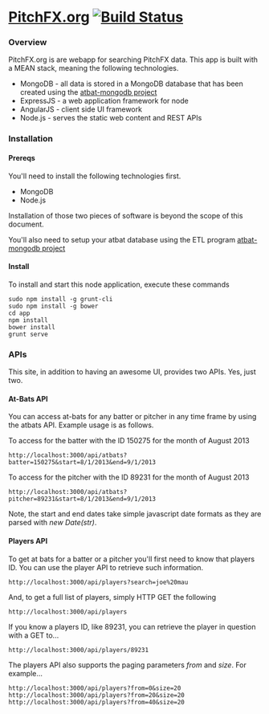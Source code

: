 # [PitchFX.org](http://pitchfx.org) [![Build Status](https://travis-ci.org/kruser/pitchfx-site.png?branch=master)](https://travis-ci.org/kruser/pitchfx-site)

### Overview
PitchFX.org is are webapp for searching PitchFX data. This app is built with a MEAN stack, meaning the following technologies.

* MongoDB - all data is stored in a MongoDB database that has been created using the <a href="https://github.com/kruser/atbat-mongodb">atbat-mongodb project</a>
* ExpressJS - a web application framework for node
* AngularJS - client side UI framework
* Node.js - serves the static web content and REST APIs

### Installation

#### Prereqs

You'll need to install the following technologies first.
* MongoDB
* Node.js

Installation of those two pieces of software is beyond the scope of this document.

You'll also need to setup your atbat database using the ETL program <a href="https://github.com/kruser/atbat-mongodb">atbat-mongodb project</a>

#### Install
To install and start this node application, execute these commands

    sudo npm install -g grunt-cli
    sudo npm install -g bower
    cd app
    npm install
    bower install
    grunt serve

### APIs
This site, in addition to having an awesome UI, provides two APIs. Yes, just two.

#### At-Bats API
You can access at-bats for any batter or pitcher in any time frame by using the atbats API. Example usage is as follows.

To access for the batter with the ID 150275 for the month of August 2013

    http://localhost:3000/api/atbats?batter=150275&start=8/1/2013&end=9/1/2013
  
To access for the pitcher with the ID 89231 for the month of August 2013

    http://localhost:3000/api/atbats?pitcher=89231&start=8/1/2013&end=9/1/2013
  
Note, the start and end dates take simple javascript date formats as they are parsed with *new Date(str)*.

#### Players API
To get at bats for a batter or a pitcher you'll first need to know that players ID. You can use the player API to retrieve such information.

    http://localhost:3000/api/players?search=joe%20mau
    
And, to get a full list of players, simply HTTP GET the following

    http://localhost:3000/api/players
    
If you know a players ID, like 89231, you can retrieve the player in question with a GET to...

    http://localhost:3000/api/players/89231

The players API also supports the paging parameters *from* and *size*. For example...

    http://localhost:3000/api/players?from=0&size=20
    http://localhost:3000/api/players?from=20&size=20
    http://localhost:3000/api/players?from=40&size=20

